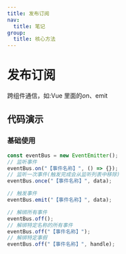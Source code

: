 ```yaml
---
title: 发布订阅
nav:
  title: 笔记
group:
  title: 核心方法
---
```


# 发布订阅

跨组件通信，如:Vue 里面的$on、$emit

## 代码演示

### 基础使用

<code src="./_demos/core/event-emitter/demo/demo1.tsx"></code>

```jsx | pure
const eventBus = new EventEmitter();
// 监听事件
eventBus.on("【事件名称】", () => {});
// 监听一次事件(触发完成会从监听列表中移除)
eventBus.once("【事件名称】", data);

// 触发事件
eventBus.emit("【事件名称】", data);

// 解绑所有事件
eventBus.off();
// 解绑特定名称的所有事件
eventBus.off("【事件名称】");
// 解绑特定事假
eventBus.off("【事件名称】", handle);
```
